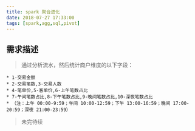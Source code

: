 ```yaml
---
title: spark 聚合进化
date: 2018-07-27 17:33:00
tags: [spark,agg,sql,pivot]
---
```


## 需求描述
>通过分析流水，然后统计商户维度的以下字段：

``` shell
* 1-交易金额
* 2-交易笔数,3-交易人数
* 4-笔单价,5-客单价,6-上午笔数占比
* 7-午间笔数占比,8-下午笔数占比,9-晚间笔数占比,10-深夜笔数占比
* （注：上午 00:00-9:59；午间 10:00-12:59；下午 13:00-16:59；晚间 17:00-20:59；深夜 21:00-23:59）
```


> 未完待续